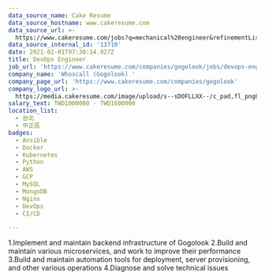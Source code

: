 ```yaml
---
data_source_name: Cake Resume
data_source_hostname: www.cakeresume.com
data_source_url: >-
  https://www.cakeresume.com/jobs?q=mechanical%20engineer&refinementList%5Blang_name%5D%5B0%5D=English&refinementList%5Bsalary_type%5D=per_year&range%5Bsalary_range%5D%5Bmin%5D=1000000&page=3
data_source_internal_id: '13710'
date: 2021-02-01T07:30:14.927Z
title: DevOps Engineer
job_url: 'https://www.cakeresume.com/companies/gogolook/jobs/devops-engineer-4b5db3'
company_name: 'Whoscall (Gogolook) '
company_page_url: 'https://www.cakeresume.com/companies/gogolook'
company_logo_url: >-
  https://media.cakeresume.com/image/upload/s--sDOFLLXX--/c_pad,fl_png8,h_200,w_200/v1557458311/z169kbsaby4jh1ph0ndz.png
salary_text: TWD1000000 - TWD1600000
location_list:
  - 台北
  - 中正區
badges:
  - Ansible
  - Docker
  - Kubernetes
  - Python
  - AWS
  - GCP
  - MySQL
  - MongoDB
  - Nginx
  - DevOps
  - CI/CD

---
```


1.Implement and maintain backend infrastructure of Gogolook 2.Build and maintain various microservices, and work to improve their performance 3.Build and maintain automation tools for deployment, server provisioning, and other various operations 4.Diagnose and solve technical issues